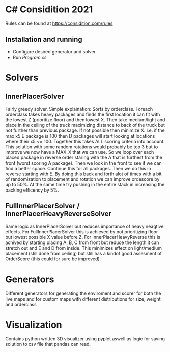 ﻿# C# Considition 2021
Rules can be found at https://considition.com/rules

## Installation and running
* Configure desired generator and solver
* Run *Program.cs*

# Solvers
## InnerPlacerSolver
Fairly greedy solver. Simple explaination: Sorts by orderclass. Foreach orderclass takes heavy packages and finds the first location it can fit with the lowest Z (prioritize floor) and then lowest X. Then take medium/light and place in the ceiling of the truck maximizing distance to back of the truck but not further than previous package. If not possible then minimize X. I.e. if the max x5 E package is 100 then D packages will start looking at locations where their x5 <= 100.
Together this takes ALL scoring criteria into account.
This solution with some random rotations would probably be top 3 but to improve we now have a MAX_X that we can use. So we loop over each placed package in reverse order staring with the A that is furthest from the front (worst scoring A package). Then we look in the front to see if we can find a better space. Continue this for all packages. Then we do this in reverse starting with E. By doing this back and forth alot of times with a bit of randomization to placement and rotation we can improve ordescore by up to 50%. At the same time try pushing in the entire stack in increasing the packing efficency by 5%.

## FullInnerPlacerSolver / InnerPlacerHeavyReverseSolver
Same logic as InnerPlacerSolver but reduces importance of heavy neagtive effects. For FullInnerPlacerSolver this is achieved by not prioritizing floor but lowest possible X value before Z. For InnerPlacerHeavyReverse this is achived by starting placing A, B, C from front but reduce the length it can stretch out and E and D from inside. This minimizes effect on light/medium placement (still done from ceiling) but still has a kindof good assesment of OrderScore (this could for sure be improved).

# Generators
Different generators for generating the enviroment and scorer for both the live maps and for custom maps with different distributions for size, weight and orderclass

# Visualization
Contains python written 3D visualizer using pyplet aswell as logic for saving solution to csv file that pandas can read.

